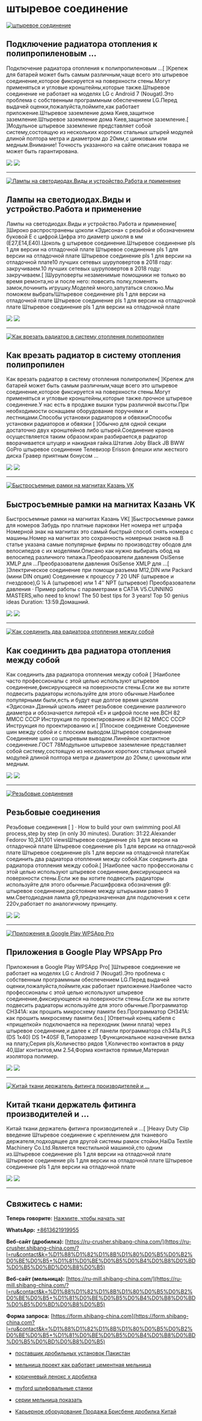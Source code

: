 # штыревое соединение

<a href="https://swt.shibang-china.com/?l=ru&img&k=%D1%88%D1%82%D1%8B%D1%80%D0%B5%D0%B2%D0%BE%D0%B5+%D1%81%D0%BE%D0%B5%D0%B4%D0%B8%D0%BD%D0%B5%D0%BD%D0%B8%D0%B5" target="_blank">![штыревое соединение](http://static.shibang-china.com/all-800x300/1349.jpg)</a>

## Подключение радиатора отопления к полипропиленовым …
Подключение радиатора отопления к полипропиленовым …[ ]Крепеж для батарей может быть самым различным,чаще всего это штыревое соединение,которое фиксируется на поверхности стены.Могут применяться и угловые кронштейны,которые также.Штыревое соединение не работает на моделях LG с Android 7 (Nougat).Это проблема с собственным программным обеспечением LG.Перед выдачей оценки,пожалуйста,поймите,как работает приложение.Штыревое заземление дома Киев,защитное заземление.Штыревое заземление дома Киев,защитное заземление.[ ]Модульное штыревое заземление представляет собой систему,состоящую из нескольких коротких стальных штырей модулей длиной полтора метра и диаметром до 20мм,с цинковым или медным.Внимание! Точность указанного на сайте описания товара не может быть гарантирована.


<a href="https://whatsapp.shibangsoft.com/WhatsApp.php" target="_blank" title="WhatsApp">![](http://static.shibang-china.com/icon/whatsapp.png)</a> <a href="https://swt.shibang-china.com/?l=ru&icon&k=%D1%88%D1%82%D1%8B%D1%80%D0%B5%D0%B2%D0%BE%D0%B5+%D1%81%D0%BE%D0%B5%D0%B4%D0%B8%D0%BD%D0%B5%D0%BD%D0%B8%D0%B5" target="_blank">![](http://static.shibang-china.com/icon/chat-ru.png)</a>

---

<a href="https://swt.shibang-china.com/?l=ru&img&k=%D1%88%D1%82%D1%8B%D1%80%D0%B5%D0%B2%D0%BE%D0%B5+%D1%81%D0%BE%D0%B5%D0%B4%D0%B8%D0%BD%D0%B5%D0%BD%D0%B8%D0%B5" target="_blank">![Лампы на светодиодах.Виды и устройство.Работа и применение](http://static.shibang-china.com/all-800x300/942.jpg)</a>

## Лампы на светодиодах.Виды и устройство.Работа и применение
Лампы на светодиодах.Виды и устройство.Работа и применение[ ]Широко распространены цоколи &#171;Эдисона&#187; с резьбой и обозначением буковой Е с цифрой.Цифра это диаметр цоколя в мм (Е27,Е14,Е40).Цоколь g штыревое соединение.Штыревое соединение pls 1 для версии на отладочной плате Штыревое соединение pls 1 для версии на отладочной плате Штыревое соединение pls 1 для версии на отладочной плате10 лучших сетевых шуруповертов в 2018 году: закручиваем.10 лучших сетевых шуруповертов в 2018 году: закручиваем.[ ]Шуруповерты незаменимые помощники не только во время ремонта,но и после него: повесить полку,поменять замок,починить игрушку.Моделей много,запутаться сложно.Мы поможем выбрать!Штыревое соединение pls 1 для версии на отладочной плате Штыревое соединение pls 1 для версии на отладочной плате Штыревое соединение pls 1 для версии на отладочной плате


<a href="https://whatsapp.shibangsoft.com/WhatsApp.php" target="_blank" title="WhatsApp">![](http://static.shibang-china.com/icon/whatsapp.png)</a> <a href="https://swt.shibang-china.com/?l=ru&icon&k=%D1%88%D1%82%D1%8B%D1%80%D0%B5%D0%B2%D0%BE%D0%B5+%D1%81%D0%BE%D0%B5%D0%B4%D0%B8%D0%BD%D0%B5%D0%BD%D0%B8%D0%B5" target="_blank">![](http://static.shibang-china.com/icon/chat-ru.png)</a>

---

<a href="https://swt.shibang-china.com/?l=ru&img&k=%D1%88%D1%82%D1%8B%D1%80%D0%B5%D0%B2%D0%BE%D0%B5+%D1%81%D0%BE%D0%B5%D0%B4%D0%B8%D0%BD%D0%B5%D0%BD%D0%B8%D0%B5" target="_blank">![Как врезать радиатор в систему отопления полипропилен](http://static.shibang-china.com/all-800x300/467.jpg)</a>

## Как врезать радиатор в систему отопления полипропилен
Как врезать радиатор в систему отопления полипропилен[ ]Крепеж для батарей может быть самым различным,чаще всего это штыревое соединение,которое фиксируется на поверхности стены.Могут применяться и угловые кронштейны,которые также.прочное штыревое соединение.У нас есть в продаже вышки туры различной высоты.При необходимости оснащаем оборудование поручнями и лестницами.Способы установки радиаторов и обвязкиСпособы установки радиаторов и обвязки [ ]Обычно для одной секции достаточно двух кронштейнов либо штырей.Соединение кранов осуществляется таким образом:кран разбирается,в радиатор вворачивается штуцер и накидная гайка.Штатив Joby Black JB BWW GoPro штыревое соединение Телевизор Erisson флешки или жесткого диска Гравер приятным бонусом …


<a href="https://whatsapp.shibangsoft.com/WhatsApp.php" target="_blank" title="WhatsApp">![](http://static.shibang-china.com/icon/whatsapp.png)</a> <a href="https://swt.shibang-china.com/?l=ru&icon&k=%D1%88%D1%82%D1%8B%D1%80%D0%B5%D0%B2%D0%BE%D0%B5+%D1%81%D0%BE%D0%B5%D0%B4%D0%B8%D0%BD%D0%B5%D0%BD%D0%B8%D0%B5" target="_blank">![](http://static.shibang-china.com/icon/chat-ru.png)</a>

---

<a href="https://swt.shibang-china.com/?l=ru&img&k=%D1%88%D1%82%D1%8B%D1%80%D0%B5%D0%B2%D0%BE%D0%B5+%D1%81%D0%BE%D0%B5%D0%B4%D0%B8%D0%BD%D0%B5%D0%BD%D0%B8%D0%B5" target="_blank">![Быстросъемные рамки на магнитах Казань VK](http://static.shibang-china.com/all-800x300/580.jpg)</a>

## Быстросъемные рамки на магнитах Казань VK
Быстросъемные рамки на магнитах Казань VK[ ]Быстросъемные рамки для номеров Забудь про платные парковки Нет номера нет штрафа Номерной знак на магнитах это самый быстрый способ снять номера с машины.Номер на магнитах это сохранность номерных знаков на.В статье указана самые популярные фирмы по производству ободов для велосипедов с их моделями.Описано как нужно выбирать обод на велосипед различного типажа.Преобразователи давления OsiSense XMLP для …Преобразователи давления OsiSense XMLP для …[ ]Электрическое соединение при помощи разъема M12,DIN или Packard (мини DIN опция) Соединение к процессу 7 20 UNF (штыревое и гнездовое),G &#188; А (штыревое) или 1 4’’ NPT (штыревое) Преобразователи давления&nbsp;&#0183;&#32;Пример работы с параметрами в CATIA V5.CUNNING MASTERS,who need to know! The 50 best tips for 3 years! Top 50 genius ideas Duration: 13:59.Домашний.


<a href="https://whatsapp.shibangsoft.com/WhatsApp.php" target="_blank" title="WhatsApp">![](http://static.shibang-china.com/icon/whatsapp.png)</a> <a href="https://swt.shibang-china.com/?l=ru&icon&k=%D1%88%D1%82%D1%8B%D1%80%D0%B5%D0%B2%D0%BE%D0%B5+%D1%81%D0%BE%D0%B5%D0%B4%D0%B8%D0%BD%D0%B5%D0%BD%D0%B8%D0%B5" target="_blank">![](http://static.shibang-china.com/icon/chat-ru.png)</a>

---

<a href="https://swt.shibang-china.com/?l=ru&img&k=%D1%88%D1%82%D1%8B%D1%80%D0%B5%D0%B2%D0%BE%D0%B5+%D1%81%D0%BE%D0%B5%D0%B4%D0%B8%D0%BD%D0%B5%D0%BD%D0%B8%D0%B5" target="_blank">![Как соединить два радиатора отопления между собой](http://static.shibang-china.com/all-800x300/896.jpg)</a>

## Как соединить два радиатора отопления между собой
Как соединить два радиатора отопления между собой [ ]Наиболее часто профессионалы с этой целью используют штыревое соединение,фиксирующееся на поверхности стены.Если же вы хотите подвесить радиаторы используйте для этого обычные.Наиболее популярными были,есть и будут еще долгое время цоколя &#171;Эдисона&#187;.Данный цоколь имеет резьбовое соединение различного диаметра и обозначается литерой &#171;Е&#187; и цифрой после нее.ВСН 82 ММСС СССР Инструкция по проектированию и.ВСН 82 ММСС СССР Инструкция по проектированию и.[ ]Плоское соединение Соединение шин между собой и с плоским выводом.Штыревое соединение Соединение шин со штыревым выводом.Линейное контактное соединение.ГОСТ 78Модульное штыревое заземление представляет собой систему,состоящую из нескольких коротких стальных штырей модулей длиной полтора метра и диаметром до 20мм,с цинковым или медным.


<a href="https://whatsapp.shibangsoft.com/WhatsApp.php" target="_blank" title="WhatsApp">![](http://static.shibang-china.com/icon/whatsapp.png)</a> <a href="https://swt.shibang-china.com/?l=ru&icon&k=%D1%88%D1%82%D1%8B%D1%80%D0%B5%D0%B2%D0%BE%D0%B5+%D1%81%D0%BE%D0%B5%D0%B4%D0%B8%D0%BD%D0%B5%D0%BD%D0%B8%D0%B5" target="_blank">![](http://static.shibang-china.com/icon/chat-ru.png)</a>

---

<a href="https://swt.shibang-china.com/?l=ru&img&k=%D1%88%D1%82%D1%8B%D1%80%D0%B5%D0%B2%D0%BE%D0%B5+%D1%81%D0%BE%D0%B5%D0%B4%D0%B8%D0%BD%D0%B5%D0%BD%D0%B8%D0%B5" target="_blank">![Резьбовые соединения](http://static.shibang-china.com/all-800x300/560.jpg)</a>

## Резьбовые соединения
Резьбовые соединения [ ]&nbsp;&#0183;&#32;How to build your own swimming pool.All process,step by step (in only 30 minutes). Duration: 31:22.Alexander Fedorov 10,241,101 viewsШтыревое соединение pls 1 для версии на отладочной плате Штыревое соединение pls 1 для версии на отладочной плате Штыревое соединение pls 1 для версии на отладочной платеКак соединить два радиатора отопления между собой.Как соединить два радиатора отопления между собой.[ ]Наиболее часто профессионалы с этой целью используют штыревое соединение,фиксирующееся на поверхности стены.Если же вы хотите подвесить радиаторы используйте для этого обычные.Расшифровка обозначения g9: штыревое соединение,расстояние между штырьками равно 9 мм.Светодиодная лампа g9,предназначенная для подключения к сети 220v,работает по аналогичному принципу.


<a href="https://whatsapp.shibangsoft.com/WhatsApp.php" target="_blank" title="WhatsApp">![](http://static.shibang-china.com/icon/whatsapp.png)</a> <a href="https://swt.shibang-china.com/?l=ru&icon&k=%D1%88%D1%82%D1%8B%D1%80%D0%B5%D0%B2%D0%BE%D0%B5+%D1%81%D0%BE%D0%B5%D0%B4%D0%B8%D0%BD%D0%B5%D0%BD%D0%B8%D0%B5" target="_blank">![](http://static.shibang-china.com/icon/chat-ru.png)</a>

---

<a href="https://swt.shibang-china.com/?l=ru&img&k=%D1%88%D1%82%D1%8B%D1%80%D0%B5%D0%B2%D0%BE%D0%B5+%D1%81%D0%BE%D0%B5%D0%B4%D0%B8%D0%BD%D0%B5%D0%BD%D0%B8%D0%B5" target="_blank">![Приложения в Google Play WPSApp Pro](http://static.shibang-china.com/all-800x300/1222.jpg)</a>

## Приложения в Google Play WPSApp Pro
Приложения в Google Play WPSApp Pro[ ]Штыревое соединение не работает на моделях LG с Android 7 (Nougat).Это проблема с собственным программным обеспечением LG.Перед выдачей оценки,пожалуйста,поймите,как работает приложение.Наиболее часто профессионалы с этой целью используют штыревое соединение,фиксирующееся на поверхности стены.Если же вы хотите подвесить радиаторы используйте для этого обычные.Программатор CH341A: как прошить микросхему памяти без.Программатор CH341A: как прошить микросхему памяти без.[ ]Ответный конец кабеля с &#171;прищепкой&#187; подключается на переходник (мини плата) через штыревое соединение,и далее к zif панели программатора ch341a.PLS (DS 1x40) DS 1*40SF B,Типоразмер 1,Функциональное назначение вилка на плату,Серия pls,Количество рядов 1,Количество контактов в ряду 40,Шаг контактов,мм 2.54,Форма контактов прямые,Материал изолятора полимер.


<a href="https://whatsapp.shibangsoft.com/WhatsApp.php" target="_blank" title="WhatsApp">![](http://static.shibang-china.com/icon/whatsapp.png)</a> <a href="https://swt.shibang-china.com/?l=ru&icon&k=%D1%88%D1%82%D1%8B%D1%80%D0%B5%D0%B2%D0%BE%D0%B5+%D1%81%D0%BE%D0%B5%D0%B4%D0%B8%D0%BD%D0%B5%D0%BD%D0%B8%D0%B5" target="_blank">![](http://static.shibang-china.com/icon/chat-ru.png)</a>

---

<a href="https://swt.shibang-china.com/?l=ru&img&k=%D1%88%D1%82%D1%8B%D1%80%D0%B5%D0%B2%D0%BE%D0%B5+%D1%81%D0%BE%D0%B5%D0%B4%D0%B8%D0%BD%D0%B5%D0%BD%D0%B8%D0%B5" target="_blank">![Китай ткани держатель фитинга производителей и …](http://static.shibang-china.com/all-800x300/1464.jpg)</a>

## Китай ткани держатель фитинга производителей и …
Китай ткани держатель фитинга производителей и …[ ]Heavy Duty Clip введение Штыревое соединение с креплением для тканевого держателя,подходящее для другой системы рамок стойки,HaiDa Textile Machinery Co.Ltd.Является текстильной машиной,сто одним из.Штыревое соединение pls 1 для версии на отладочной плате Штыревое соединение pls 1 для версии на отладочной плате Штыревое соединение pls 1 для версии на отладочной плате

<a href="https://whatsapp.shibangsoft.com/WhatsApp.php" target="_blank" title="WhatsApp">![](http://static.shibang-china.com/icon/whatsapp.png)</a> <a href="https://swt.shibang-china.com/?l=ru&icon&k=%D1%88%D1%82%D1%8B%D1%80%D0%B5%D0%B2%D0%BE%D0%B5+%D1%81%D0%BE%D0%B5%D0%B4%D0%B8%D0%BD%D0%B5%D0%BD%D0%B8%D0%B5" target="_blank">![](http://static.shibang-china.com/icon/chat-ru.png)</a>

---
## Свяжитесь с нами:

**Теперь говорите:** [Нажмите, чтобы начать чат](https://swt.shibang-china.com?l=ru&contact&k=%D1%88%D1%82%D1%8B%D1%80%D0%B5%D0%B2%D0%BE%D0%B5+%D1%81%D0%BE%D0%B5%D0%B4%D0%B8%D0%BD%D0%B5%D0%BD%D0%B8%D0%B5)

**WhatsApp:**  [+8613621919955](https://whatsapp.shibangsoft.com/WhatsApp.php)

**Веб-сайт (дробилка):** [https://ru-crusher.shibang-china.com/](https://ru-crusher.shibang-china.com/?l=ru&contact&k=%D1%88%D1%82%D1%8B%D1%80%D0%B5%D0%B2%D0%BE%D0%B5+%D1%81%D0%BE%D0%B5%D0%B4%D0%B8%D0%BD%D0%B5%D0%BD%D0%B8%D0%B5)

**Веб-сайт (мельница):** [https://ru-mill.shibang-china.com/](https://ru-mill.shibang-china.com/?l=ru&contact&k=%D1%88%D1%82%D1%8B%D1%80%D0%B5%D0%B2%D0%BE%D0%B5+%D1%81%D0%BE%D0%B5%D0%B4%D0%B8%D0%BD%D0%B5%D0%BD%D0%B8%D0%B5)

**Форма запроса:** [https://form.shibang-china.com](https://form.shibang-china.com?l=ru&contact&k=%D1%88%D1%82%D1%8B%D1%80%D0%B5%D0%B2%D0%BE%D0%B5+%D1%81%D0%BE%D0%B5%D0%B4%D0%B8%D0%BD%D0%B5%D0%BD%D0%B8%D0%B5)

* [поставщик дробильных установок Пакистан](../115/%D0%BF%D0%BE%D1%81%D1%82%D0%B0%D0%B2%D1%89%D0%B8%D0%BA%20%D0%B4%D1%80%D0%BE%D0%B1%D0%B8%D0%BB%D1%8C%D0%BD%D1%8B%D1%85%20%D1%83%D1%81%D1%82%D0%B0%D0%BD%D0%BE%D0%B2%D0%BE%D0%BA%20%D0%9F%D0%B0%D0%BA%D0%B8%D1%81%D1%82%D0%B0%D0%BD.md)

* [мельница проект как работает цементная мельница](../114/%D0%BC%D0%B5%D0%BB%D1%8C%D0%BD%D0%B8%D1%86%D0%B0%20%D0%BF%D1%80%D0%BE%D0%B5%D0%BA%D1%82%20%D0%BA%D0%B0%D0%BA%20%D1%80%D0%B0%D0%B1%D0%BE%D1%82%D0%B0%D0%B5%D1%82%20%D1%86%D0%B5%D0%BC%D0%B5%D0%BD%D1%82%D0%BD%D0%B0%D1%8F%20%D0%BC%D0%B5%D0%BB%D1%8C%D0%BD%D0%B8%D1%86%D0%B0.md)

* [коричневый ленокс х дробилка](../120/%D0%BA%D0%BE%D1%80%D0%B8%D1%87%D0%BD%D0%B5%D0%B2%D1%8B%D0%B9%20%D0%BB%D0%B5%D0%BD%D0%BE%D0%BA%D1%81%20%D1%85%20%D0%B4%D1%80%D0%BE%D0%B1%D0%B8%D0%BB%D0%BA%D0%B0.md)

* [myford шлифовальные станки](../111/myford%20%D1%88%D0%BB%D0%B8%D1%84%D0%BE%D0%B2%D0%B0%D0%BB%D1%8C%D0%BD%D1%8B%D0%B5%20%D1%81%D1%82%D0%B0%D0%BD%D0%BA%D0%B8.md)

* [серии мельница показать](../108/%D1%81%D0%B5%D1%80%D0%B8%D0%B8%20%D0%BC%D0%B5%D0%BB%D1%8C%D0%BD%D0%B8%D1%86%D0%B0%20%D0%BF%D0%BE%D0%BA%D0%B0%D0%B7%D0%B0%D1%82%D1%8C.md)

* [Карьерное оборудование Продажа Брисбене дробилка Китай](../110/%D0%9A%D0%B0%D1%80%D1%8C%D0%B5%D1%80%D0%BD%D0%BE%D0%B5%20%D0%BE%D0%B1%D0%BE%D1%80%D1%83%D0%B4%D0%BE%D0%B2%D0%B0%D0%BD%D0%B8%D0%B5%20%D0%9F%D1%80%D0%BE%D0%B4%D0%B0%D0%B6%D0%B0%20%D0%91%D1%80%D0%B8%D1%81%D0%B1%D0%B5%D0%BD%D0%B5%20%D0%B4%D1%80%D0%BE%D0%B1%D0%B8%D0%BB%D0%BA%D0%B0%20%D0%9A%D0%B8%D1%82%D0%B0%D0%B9.md)